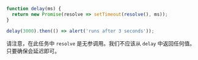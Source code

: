 ```js run
function delay(ms) {
  return new Promise(resolve => setTimeout(resolve(), ms));
}

delay(3000).then(() => alert('runs after 3 seconds'));
```

请注意，在此任务中 `resolve` 是无参调用。我们不应该从 `delay` 中返回任何值。只要确保会延迟即可。
